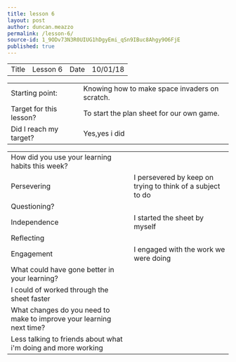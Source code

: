 ```yaml
---
title: lesson 6
layout: post
author: duncan.meazzo
permalink: /lesson-6/
source-id: 1_9ODv73N3R0UIUG1hDgyEmi_qSn9IBuc8Ahgy9O6FjE
published: true
---
```

<table>
  <tr>
    <td>Title</td>
    <td>Lesson 6</td>
    <td>Date</td>
    <td>10/01/18</td>
  </tr>
</table>


<table>
  <tr>
    <td>Starting point:</td>
    <td>Knowing how to make space invaders on scratch.</td>
  </tr>
  <tr>
    <td>Target for this lesson?</td>
    <td>To start the plan sheet for our own game.</td>
  </tr>
  <tr>
    <td>Did I reach my target? </td>
    <td>Yes,yes i did</td>
  </tr>
</table>


<table>
  <tr>
    <td>How did you use your learning habits this week?</td>
    <td></td>
  </tr>
  <tr>
    <td>Persevering</td>
    <td>I persevered by keep on trying to think of a subject to do</td>
  </tr>
  <tr>
    <td>Questioning?</td>
    <td></td>
  </tr>
  <tr>
    <td>Independence</td>
    <td>I started the sheet by myself</td>
  </tr>
  <tr>
    <td>Reflecting</td>
    <td></td>
  </tr>
  <tr>
    <td>Engagement</td>
    <td>I engaged with the work we were doing</td>
  </tr>
  <tr>
    <td>What could have gone better in your learning?</td>
    <td></td>
  </tr>
  <tr>
    <td>I could of worked through the sheet faster</td>
    <td></td>
  </tr>
  <tr>
    <td>What changes do you need to make to improve your learning next time?</td>
    <td></td>
  </tr>
  <tr>
    <td>Less talking to friends about what i'm doing and more working</td>
    <td></td>
  </tr>
</table>


